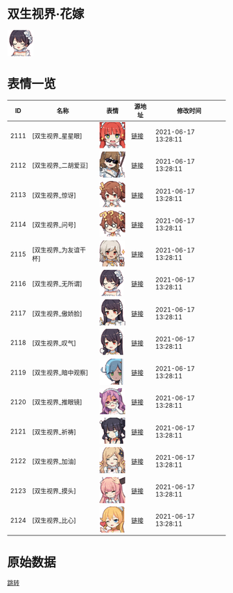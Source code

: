 # 双生视界·花嫁

<img src="./cover.png" height="60" alt="cover" />

# 表情一览

|ID|名称|表情|源地址|修改时间|
|----|----|----|----|----|
|2111|[双生视界_星星眼]|<img src="./pic/002111_%5B双生视界_星星眼%5D.png" height="60" alt="星星眼"/>|[链接](http://i0.hdslb.com/bfs/emote/8660b2eeb15d9cf6a7ecb4fdad66b15366623a33.png)|2021-06-17 13:28:11|
|2112|[双生视界_二胡爱豆]|<img src="./pic/002112_%5B双生视界_二胡爱豆%5D.png" height="60" alt="二胡爱豆"/>|[链接](http://i0.hdslb.com/bfs/emote/9dcf4bc97143b64574cbb1865c74850eda5f554a.png)|2021-06-17 13:28:11|
|2113|[双生视界_惊讶]|<img src="./pic/002113_%5B双生视界_惊讶%5D.png" height="60" alt="惊讶"/>|[链接](http://i0.hdslb.com/bfs/emote/67dd0a4443eaf2ec43d90bdcfd3011d9ed84dbf8.png)|2021-06-17 13:28:11|
|2114|[双生视界_问号]|<img src="./pic/002114_%5B双生视界_问号%5D.png" height="60" alt="问号"/>|[链接](http://i0.hdslb.com/bfs/emote/018e9f627a5f0ae5fd8a54cd6c0b6f368b38b59c.png)|2021-06-17 13:28:11|
|2115|[双生视界_为友谊干杯]|<img src="./pic/002115_%5B双生视界_为友谊干杯%5D.png" height="60" alt="为友谊干杯"/>|[链接](http://i0.hdslb.com/bfs/emote/587dc47855c47f5147689d7fd2cabd65ed878243.png)|2021-06-17 13:28:11|
|2116|[双生视界_无所谓]|<img src="./pic/002116_%5B双生视界_无所谓%5D.png" height="60" alt="无所谓"/>|[链接](http://i0.hdslb.com/bfs/emote/cad0261d1b8afee6b26c6044bb0f89a16c313554.png)|2021-06-17 13:28:11|
|2117|[双生视界_傲娇脸]|<img src="./pic/002117_%5B双生视界_傲娇脸%5D.png" height="60" alt="傲娇脸"/>|[链接](http://i0.hdslb.com/bfs/emote/d33421f2b2d8e07359c2468579155dc2609b326a.png)|2021-06-17 13:28:11|
|2118|[双生视界_叹气]|<img src="./pic/002118_%5B双生视界_叹气%5D.png" height="60" alt="叹气"/>|[链接](http://i0.hdslb.com/bfs/emote/d471550062990d2aab313756b314ed1dcd0eef01.png)|2021-06-17 13:28:11|
|2119|[双生视界_暗中观察]|<img src="./pic/002119_%5B双生视界_暗中观察%5D.png" height="60" alt="暗中观察"/>|[链接](http://i0.hdslb.com/bfs/emote/f47dcd2d6c5902ff050a59b60b705222c3fbc041.png)|2021-06-17 13:28:11|
|2120|[双生视界_推眼镜]|<img src="./pic/002120_%5B双生视界_推眼镜%5D.png" height="60" alt="推眼镜"/>|[链接](http://i0.hdslb.com/bfs/emote/e602c2d6248b394fdfed808f8d82ef59e907ab38.png)|2021-06-17 13:28:11|
|2121|[双生视界_祈祷]|<img src="./pic/002121_%5B双生视界_祈祷%5D.png" height="60" alt="祈祷"/>|[链接](http://i0.hdslb.com/bfs/emote/9159c23e7d3f7f52852b4dd8b3d8090f3c8c6365.png)|2021-06-17 13:28:11|
|2122|[双生视界_加油]|<img src="./pic/002122_%5B双生视界_加油%5D.png" height="60" alt="加油"/>|[链接](http://i0.hdslb.com/bfs/emote/0f9bc49ee7bea906014dabab5925b9e94d5f4e04.png)|2021-06-17 13:28:11|
|2123|[双生视界_摸头]|<img src="./pic/002123_%5B双生视界_摸头%5D.png" height="60" alt="摸头"/>|[链接](http://i0.hdslb.com/bfs/emote/055949523a71fd36902e164840baa99d56bfa7be.png)|2021-06-17 13:28:11|
|2124|[双生视界_比心]|<img src="./pic/002124_%5B双生视界_比心%5D.png" height="60" alt="比心"/>|[链接](http://i0.hdslb.com/bfs/emote/9c9cc7f0be191832c8edfc6f9f72f66ea016f26b.png)|2021-06-17 13:28:11|

# 原始数据

[跳转](./raw.json)

